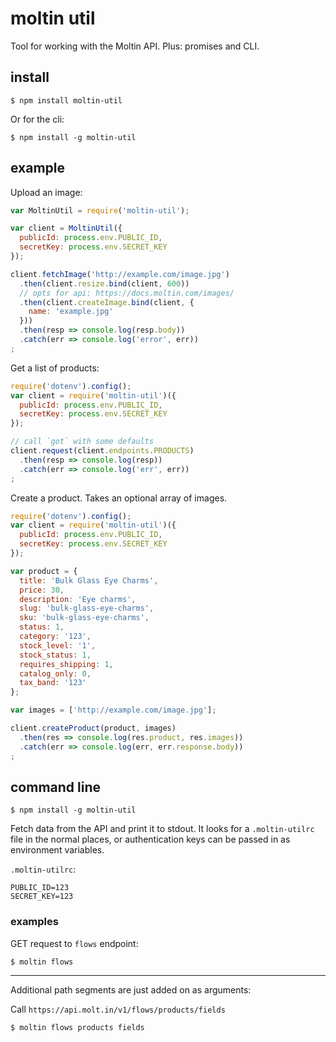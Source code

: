 # moltin util

Tool for working with the Moltin API. Plus: promises and CLI.


## install

    $ npm install moltin-util

Or for the cli:

    $ npm install -g moltin-util

## example

Upload an image:

```js
var MoltinUtil = require('moltin-util');

var client = MoltinUtil({
  publicId: process.env.PUBLIC_ID,
  secretKey: process.env.SECRET_KEY
});

client.fetchImage('http://example.com/image.jpg')
  .then(client.resize.bind(client, 600))
  // opts for api: https://docs.moltin.com/images/
  .then(client.createImage.bind(client, {
    name: 'example.jpg'
  }))
  .then(resp => console.log(resp.body))
  .catch(err => console.log('error', err))
;
```

Get a list of products:

```js
require('dotenv').config();
var client = require('moltin-util')({
  publicId: process.env.PUBLIC_ID,
  secretKey: process.env.SECRET_KEY
});

// call `got` with some defaults
client.request(client.endpoints.PRODUCTS)
  .then(resp => console.log(resp))
  .catch(err => console.log('err', err))
;
```

Create a product. Takes an optional array of images. 

```js
require('dotenv').config();
var client = require('moltin-util')({
  publicId: process.env.PUBLIC_ID,
  secretKey: process.env.SECRET_KEY
});

var product = {
  title: 'Bulk Glass Eye Charms',
  price: 30,
  description: 'Eye charms',
  slug: 'bulk-glass-eye-charms',
  sku: 'bulk-glass-eye-charms',
  status: 1,
  category: '123',
  stock_level: '1',
  stock_status: 1,
  requires_shipping: 1,
  catalog_only: 0,
  tax_band: '123'
};

var images = ['http://example.com/image.jpg'];

client.createProduct(product, images)
  .then(res => console.log(res.product, res.images))
  .catch(err => console.log(err, err.response.body))
;
```

## command line

    $ npm install -g moltin-util

Fetch data from the API and print it to stdout. It looks for a `.moltin-utilrc` file in the normal places, or authentication keys can be passed in as environment variables.

`.moltin-utilrc`:
```
PUBLIC_ID=123
SECRET_KEY=123
```

### examples

GET request to `flows` endpoint:

    $ moltin flows

---

Additional path segments are just added on as arguments:

Call `https://api.molt.in/v1/flows/products/fields`

    $ moltin flows products fields
